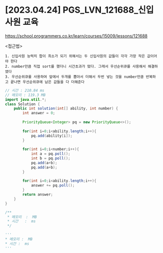 #   [2023.04.24] PGS_LVN_121688_신입 사원 교육
https://school.programmers.co.kr/learn/courses/15009/lessons/121688

<접근법>

```
1. 신입사원 능력치 합이 최소가 되기 위해서는 두 신입사원의 값들이 각각 가장 작은 값이어야 한다
2. number만큼 직접 sort를 했더니 시간초과가 떴다. 그래서 우선순위큐를 사용해서 해결하였다
3. 우선순위큐를 사용하여 앞에서 두개를 뽑아서 더해서 두번 넣는 것을 number만큼 반복하고 끝나면 우선순위큐에 남은 값들을 다 더해준다
```




```java
// 시간 : 210.84 ms
// 메모리 : 119.3 MB
import java.util.*;
class Solution {
    public int solution(int[] ability, int number) {
        int answer = 0;
        
        PriorityQueue<Integer> pq = new PriorityQueue<>();
        
        for(int i=0;i<ability.length;i++){
            pq.add(ability[i]);
        }
        
        for(int i=0;i<number;i++){
            int a = pq.poll();
            int b = pq.poll();
            pq.add(a+b);
            pq.add(a+b);
        }
        
        for(int i=0;i<ability.length;i++){
            answer += pq.poll();
        }
        return answer;
    }
}
```



```js
/**
 * 메모리  :  MB
 * 시간   :  ms
 */
```




```python
'''
* 메모리 :  MB
* 시간 :  ms
'''
```
